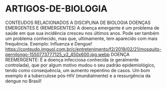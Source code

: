 # ARTIGOS-DE-BIOLOGIA
CONTEUDOS RELACIONADOS A DISCIPLINA DE BIOLOGIA
DOENÇAS EMERGENTES E (REMERGENTES)
A doença emergente é um problema de saúde em que sua incidência cresceu nos últimos anos. 
Pode ser também um problema conhecido, mas que, ultimamente, tem aparecido com mais frequência.
Exemplo: Influenza e Dengue!
https://conteudo.imguol.com.br/c/entretenimento/f2/2019/02/21/mosquito-pernilongo-1550773777125_v2_450x600.jpg.webp
DOENÇA REEMERGENTE: É a doença infecciosa conhecida (e geralmente controlada), que por algum motivo mudou o seu padrão epidemiológico, tendo como consequência, um aumento repentino de casos. Um bom exemplo é a tuberculose pós-HIV (mundialmente) e a ressurgência da dengue no Brasil!
